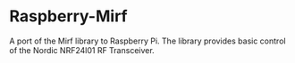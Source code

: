 # Raspberry-Mirf
A port of the Mirf library to Raspberry Pi. The library provides basic control of the Nordic NRF24l01 RF Transceiver.
